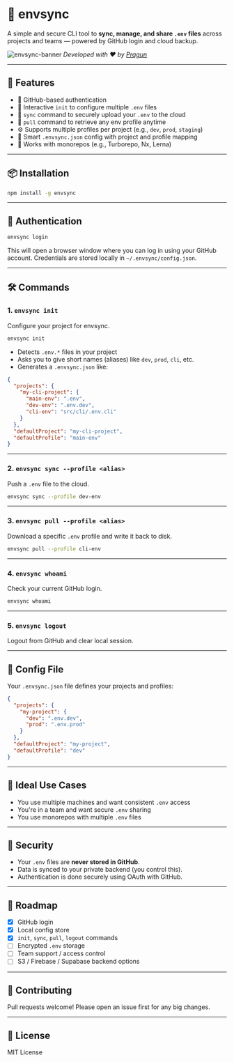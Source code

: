 # 🌱 envsync

A simple and secure CLI tool to **sync, manage, and share `.env` files** across projects and teams — powered by GitHub login and cloud backup.

![envsync-banner](https://img.shields.io/badge/envsync-CLI-green)
*Developed with ❤️ by [Pragun](https://github.com/Pragun-4u)*

---

## 🚀 Features

* 🔐 GitHub-based authentication
* 🧪 Interactive `init` to configure multiple `.env` files
* 🔁 `sync` command to securely upload your `.env` to the cloud
* 📅 `pull` command to retrieve any env profile anytime
* ⚙️ Supports multiple profiles per project (e.g., `dev`, `prod`, `staging`)
* 🧠 Smart `.envsync.json` config with project and profile mapping
* 📁 Works with monorepos (e.g., Turborepo, Nx, Lerna)

---

## 📦 Installation

```bash
npm install -g envsync
```

---

## 🔑 Authentication

```bash
envsync login
```

This will open a browser window where you can log in using your GitHub account. Credentials are stored locally in `~/.envsync/config.json`.

---

## 🛠️ Commands

### 1. `envsync init`

Configure your project for envsync.

```bash
envsync init
```

* Detects `.env.*` files in your project
* Asks you to give short names (aliases) like `dev`, `prod`, `cli`, etc.
* Generates a `.envsync.json` like:

```json
{
  "projects": {
    "my-cli-project": {
      "main-env": ".env",
      "dev-env": ".env.dev",
      "cli-env": "src/cli/.env.cli"
    }
  },
  "defaultProject": "my-cli-project",
  "defaultProfile": "main-env"
}
```

---

### 2. `envsync sync --profile <alias>`

Push a `.env` file to the cloud.

```bash
envsync sync --profile dev-env
```

---

### 3. `envsync pull --profile <alias>`

Download a specific `.env` profile and write it back to disk.

```bash
envsync pull --profile cli-env
```

---

### 4. `envsync whoami`

Check your current GitHub login.

```bash
envsync whoami
```

---

### 5. `envsync logout`

Logout from GitHub and clear local session.

---

## 📁 Config File

Your `.envsync.json` file defines your projects and profiles:

```json
{
  "projects": {
    "my-project": {
      "dev": ".env.dev",
      "prod": ".env.prod"
    }
  },
  "defaultProject": "my-project",
  "defaultProfile": "dev"
}
```

---

## 🧠 Ideal Use Cases

* You use multiple machines and want consistent `.env` access
* You're in a team and want secure `.env` sharing
* You use monorepos with multiple `.env` files

---

## 🔐 Security

* Your `.env` files are **never stored in GitHub**.
* Data is synced to your private backend (you control this).
* Authentication is done securely using OAuth with GitHub.

---

## 📌 Roadmap

* [x] GitHub login
* [x] Local config store
* [x] `init`, `sync`, `pull`, `logout` commands
* [ ] Encrypted `.env` storage
* [ ] Team support / access control
* [ ] S3 / Firebase / Supabase backend options

---

## 🤝 Contributing

Pull requests welcome! Please open an issue first for any big changes.

---

## 📄 License

MIT License
